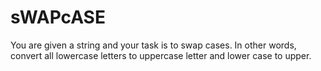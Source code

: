 # sWAPcASE
You are given a string and your task is to swap cases. In other words, convert all lowercase letters to uppercase letter and lower case to upper.
